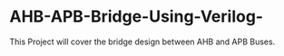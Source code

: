 # AHB-APB-Bridge-Using-Verilog-
This Project will cover the bridge design between AHB and APB Buses.
